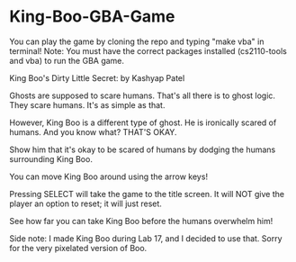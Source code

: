 # King-Boo-GBA-Game

You can play the game by cloning the repo and typing "make vba" in terminal!
Note: You must have the correct packages installed (cs2110-tools and vba) to run the GBA game.

King Boo's Dirty Little Secret:
by Kashyap Patel

Ghosts are supposed to scare humans. That's all there is to ghost logic. 
They scare humans. It's as simple as that.

However, King Boo is a different type of ghost.
He is ironically scared of humans.
And you know what? THAT'S OKAY.

Show him that it's okay to be scared of humans by dodging the humans surrounding King Boo.

You can move King Boo around using the arrow keys!

Pressing SELECT will take the game to the title screen. It will NOT give the player an option
to reset; it will just reset. 

See how far you can take King Boo before the humans overwhelm him!

Side note: I made King Boo during Lab 17, and I decided to use that. 
Sorry for the very pixelated version of Boo.
